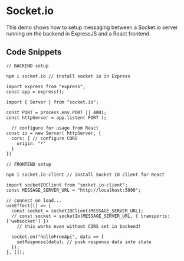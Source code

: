 # Socket.io

This demo shows how to setup messaging between a Socket.io server running on the backend in ExpressJS and a React frontend.


## Code Snippets


```
// BACKEND setup

npm i socket.io // install socket io in Express

import express from "express";
const app = express();

import { Server } from "socket.io";

const PORT = process.env.PORT || 4001;
const httpServer = app.listen( PORT );

  // configure for usage from React
const io = new Server( httpServer, {
  cors: { // configure CORS
    origin: "*" 
  }
}) 
```

```
// FRONTEND setup

npm i socket.io-client // install Socket IO client for React

import socketIOClient from "socket.io-client";
const MESSAGE_SERVER_URL = "http://localhost:5000";

// connect on load...
useEffect(() => {
  const socket = socketIOClient(MESSAGE_SERVER_URL);
  // const socket = socketIo(MESSAGE_SERVER_URL, { transports: ['websocket'] }) 
    // this works even without CORS set in backend!

  socket.on("helloFromApi", data => {
    setResponse(data); // push response data into state
  });
}, []);

```

